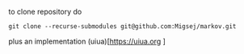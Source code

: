 to clone repository do

```
git clone --recurse-submodules git@github.com:Migsej/markov.git
```

plus an implementation (uiua)[https://uiua.org ]
